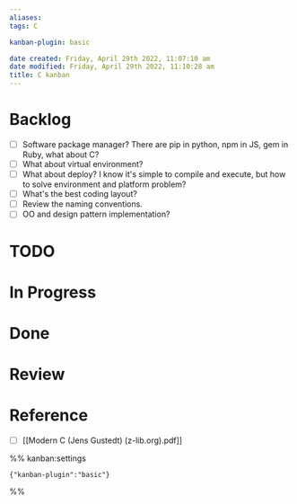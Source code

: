 ```yaml
---
aliases: 
tags: C 

kanban-plugin: basic

date created: Friday, April 29th 2022, 11:07:10 am
date modified: Friday, April 29th 2022, 11:10:28 am
title: C kanban
---
```


# Backlog

- [ ] Software package manager? There are pip in python, npm in JS, gem in Ruby, what about C?
- [ ] What about virtual environment?
- [ ] What about deploy? I know it's simple to compile and execute, but how to solve environment and platform problem?
- [ ] What's the best coding layout?
- [ ] Review the naming conventions.
- [ ] OO and design pattern implementation?

# TODO

# In Progress

# Done

# Review

# Reference

- [ ] [[Modern C (Jens Gustedt) (z-lib.org).pdf]]




%% kanban:settings

```
{"kanban-plugin":"basic"}
```

%%